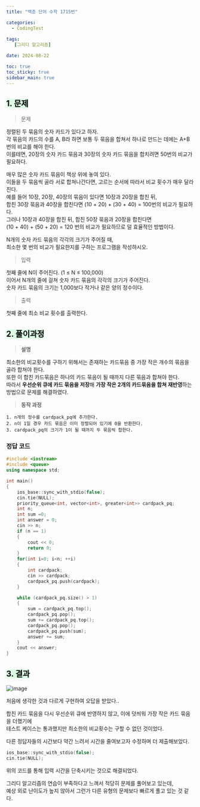 ```yaml
---
title: "백준 단어 수학 1715번"

categories:
  - CodingTest
 
tags:
   [그리디 알고리즘]

date: 2024-08-22

toc: true
toc_sticky: true
sidebar_main: true
---
```


## <mark style = "background-color : #dcffe4"> 1. 문제

> 문제

정렬된 두 묶음의 숫자 카드가 있다고 하자. <br>
각 묶음의 카드의 수를 A, B라 하면 보통 두 묶음을 합쳐서 하나로 만드는 데에는 A+B 번의 비교를 해야 한다. 
<br>이를테면, 20장의 숫자 카드 묶음과 30장의 숫자 카드 묶음을 합치려면 50번의 비교가 필요하다.

매우 많은 숫자 카드 묶음이 책상 위에 놓여 있다. <br>
이들을 두 묶음씩 골라 서로 합쳐나간다면, 고르는 순서에 따라서 비교 횟수가 매우 달라진다. <br>
예를 들어 10장, 20장, 40장의 묶음이 있다면 10장과 20장을 합친 뒤, <br>
합친 30장 묶음과 40장을 합친다면 (10 + 20) + (30 + 40) = 100번의 비교가 필요하다. <br>
그러나 10장과 40장을 합친 뒤, 합친 50장 묶음과 20장을 합친다면 <br>
(10 + 40) + (50 + 20) = 120 번의 비교가 필요하므로 덜 효율적인 방법이다.

N개의 숫자 카드 묶음의 각각의 크기가 주어질 때, <br>
최소한 몇 번의 비교가 필요한지를 구하는 프로그램을 작성하시오.

> 입력

첫째 줄에 N이 주어진다. (1 ≤ N ≤ 100,000) <br>
이어서 N개의 줄에 걸쳐 숫자 카드 묶음의 각각의 크기가 주어진다. <br>
숫자 카드 묶음의 크기는 1,000보다 작거나 같은 양의 정수이다.

> 출력

첫째 줄에 최소 비교 횟수를 출력한다.


## <mark style = "background-color : #dcffe4"> 2. 풀이과정 

> **설명**

최소한의 비교횟수를 구하기 위해서는 존재하는 카드묶음 중 가장 작은 개수의 묶음을 골라 합쳐야 한다.<br>
또한 이 합친 카드묶음은 하나의 카드 묶음이 될 때까지 다른 묶음과 합쳐야 한다.<br>
따라서 **우선순위 큐에 카드 묶음을 저장**해 **가장 작은 2개의 카드묶음을 합쳐 재반영**하는 방법으로 문제를 해결하였다. 

> **동작 과정**

	1. n개의 정수를 cardpack_pq에 추가한다.
	2. n이 1일 경우 카드 묶음은 이미 정렬되어 있기에 0을 반환한다.
	3. cardpack_pq의 크기가 1이 될 때까지 두 묶음씩 합한다.


### **정답 코드**

```c++
#include <iostream>
#include <queue>
using namespace std;

int main()
{
	ios_base::sync_with_stdio(false);
	cin.tie(NULL);
	priority_queue<int, vector<int>, greater<int>> cardpack_pq;
	int n;
	int sum =0;
	int answer = 0;
	cin >> n;
	if (n == 1)
	{
		cout << 0;
		return 0;
	}
	for(int i=0; i<n; ++i)
	{
		int cardpack;
		cin >> cardpack;
		cardpack_pq.push(cardpack);
	}

	while (cardpack_pq.size() > 1)
	{
		sum = cardpack_pq.top();
		cardpack_pq.pop();
		sum += cardpack_pq.top();
		cardpack_pq.pop();
		cardpack_pq.push(sum);
		answer += sum;
	}
	cout << answer;
}
```

## <mark style = "background-color : #dcffe4"> 3. 결과
![image](https://github.com/user-attachments/assets/d93a9351-8aad-4cbb-bdc7-aafce1e7d551)

처음에 생각한 것과 다르게 구현하여 오답을 받았다..<br>

합친 카드 묶음을 다시 우선순위 큐에 반영하지 않고, 이에 덧씌워 가장 작은 카드 묶음을 더했기에<br>
테스트 케이스는 통과했지만 최소한의 비교횟수는 구할 수 없던 것이었다.

다른 정답자들의 시간보다 약간 느려서 시간을 줄여보고자 수정하며 더 제출해보았다.<br>
```c++
ios_base::sync_with_stdio(false);
cin.tie(NULL);
```
위의 코드를 통해 입력 시간을 단축시키는 것으로 해결되었다.<br>

그리디 알고리즘의 연습이 부족하다고 느껴서 적당히 문제를 풀어보고 있는데,<br>
예상 외로 난이도가 높지 않아서 그런가 다른 유형의 문제보다 빠르게 풀고 있는 것 같다.

